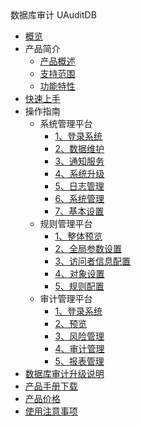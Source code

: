 <div class="sidebar_title icon__udas"> 数据库审计 UAuditDB</div>

* [概览](security/udas/overview)
* 产品简介
    * [产品概述](security/udas/concepts/overeview)
    * [支持范围](security/udas/concepts/support)
    * [功能特性](security/udas/concepts/feature)
* [快速上手](security/udas/start)
* 操作指南
    * 系统管理平台
        * [1、登录系统](security/udas/operation/manage/login)
        * [2、数据维护](security/udas/operation/manage/data)
        * [3、通知服务](security/udas/operation/manage/inform)
        * [4、系统升级](security/udas/operation/manage/upgrade)
        * [5、日志管理](security/udas/operation/manage/log)
        * [6、系统管理](security/udas/operation/manage/system)
        * [7、基本设置](security/udas/operation/manage/basic)
    * 规则管理平台
        * [1、整体预览](security/udas/operation/rule/dashboard)
        * [2、全局参数设置](security/udas/operation/rule/whole)
        * [3、访问者信息配置](security/udas/operation/rule/config)
        * [4、对象设置](security/udas/operation/rule/object)
        * [5、规则配置](security/udas/operation/rule/procedure)
    * 审计管理平台
        * [1、登录系统](security/udas/operation/audit/login)
        * [2、预览](security/udas/operation/audit/dashboard)
        * [3、风险管理](security/udas/operation/audit/risk)
        * [4、审计管理](security/udas/operation/audit/aud)
        * [5、报表管理](security/udas/operation/audit/report)
* [数据库审计升级说明](security/udas/upgrade)
* [产品手册下载](security/udas/manual)
* [产品价格](security/udas/price)
* [使用注意事项](security/udas/warning)


   
    
   
   
    
        
